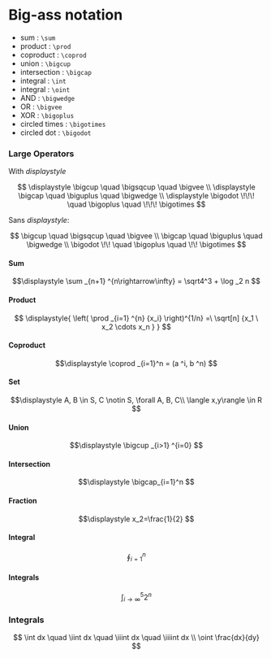 # Big-ass notation

- sum           : `\sum`
- product       : `\prod`
- coproduct     : `\coprod`
- union         : `\bigcup`
- intersection  : `\bigcap`
- integral      : `\int`
- integral      : `\oint`
- AND           : `\bigwedge`
- OR            : `\bigvee`
- XOR           : `\bigoplus`
- circled times : `\bigotimes`
- circled dot   : `\bigodot`


### Large Operators

With *displaystyle*


$$
\displaystyle \bigcup         \quad \bigsqcup \quad       \bigvee    \\
\displaystyle \bigcap         \quad \biguplus \quad       \bigwedge  \\
\displaystyle \bigodot \!\!\!   \quad \bigoplus \quad \!\!\!  \bigotimes
$$

Sans *displaystyle*:

$$
\bigcup         \quad \bigsqcup \quad       \bigvee    \\
\bigcap         \quad \biguplus \quad       \bigwedge  \\
\bigodot \!\!   \quad \bigoplus \quad \!\!  \bigotimes
$$


#### Sum

$$\displaystyle
\sum _{n+1} ^{n\rightarrow\infty} = \sqrt4^3 + \log _2 n
$$

#### Product

$$
\displaystyle{
  \left(
      \prod _{i=1} ^{n} {x_i} 
  \right)^{1/n} =\ \sqrt[n] {x_1 \ x_2 \cdots x_n }
}
$$

#### Coproduct

$$\displaystyle
\coprod _{i=1}^n = (a ^i, b ^n)
$$

#### Set
$$\displaystyle
A, B \in S, C \notin S, \forall A, B, C\\
\langle x,y\rangle \in R
$$

#### Union

$$\displaystyle
\bigcup _{i>1} ^{i=0}
$$

#### Intersection

$$\displaystyle
\bigcap_{i=1}^n
$$


#### Fraction
$$\displaystyle
x_2=\frac{1}{2}
$$


#### Integral

$$\displaystyle
\oint _{i=1}^n
$$


#### Integrals

$$
\displaystyle
\int _{i \to \infty} ^{5} 2^n
$$


### Integrals

$$
\int dx \quad \iint dx \quad \iiint dx \quad \iiiint dx \\
\oint \frac{dx}{dy}
$$
